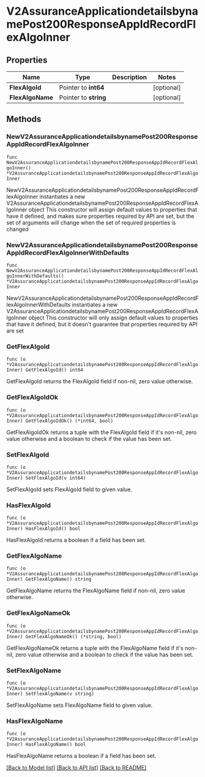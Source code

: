 # V2AssuranceApplicationdetailsbynamePost200ResponseAppIdRecordFlexAlgoInner

## Properties

Name | Type | Description | Notes
------------ | ------------- | ------------- | -------------
**FlexAlgoId** | Pointer to **int64** |  | [optional] 
**FlexAlgoName** | Pointer to **string** |  | [optional] 

## Methods

### NewV2AssuranceApplicationdetailsbynamePost200ResponseAppIdRecordFlexAlgoInner

`func NewV2AssuranceApplicationdetailsbynamePost200ResponseAppIdRecordFlexAlgoInner() *V2AssuranceApplicationdetailsbynamePost200ResponseAppIdRecordFlexAlgoInner`

NewV2AssuranceApplicationdetailsbynamePost200ResponseAppIdRecordFlexAlgoInner instantiates a new V2AssuranceApplicationdetailsbynamePost200ResponseAppIdRecordFlexAlgoInner object
This constructor will assign default values to properties that have it defined,
and makes sure properties required by API are set, but the set of arguments
will change when the set of required properties is changed

### NewV2AssuranceApplicationdetailsbynamePost200ResponseAppIdRecordFlexAlgoInnerWithDefaults

`func NewV2AssuranceApplicationdetailsbynamePost200ResponseAppIdRecordFlexAlgoInnerWithDefaults() *V2AssuranceApplicationdetailsbynamePost200ResponseAppIdRecordFlexAlgoInner`

NewV2AssuranceApplicationdetailsbynamePost200ResponseAppIdRecordFlexAlgoInnerWithDefaults instantiates a new V2AssuranceApplicationdetailsbynamePost200ResponseAppIdRecordFlexAlgoInner object
This constructor will only assign default values to properties that have it defined,
but it doesn't guarantee that properties required by API are set

### GetFlexAlgoId

`func (o *V2AssuranceApplicationdetailsbynamePost200ResponseAppIdRecordFlexAlgoInner) GetFlexAlgoId() int64`

GetFlexAlgoId returns the FlexAlgoId field if non-nil, zero value otherwise.

### GetFlexAlgoIdOk

`func (o *V2AssuranceApplicationdetailsbynamePost200ResponseAppIdRecordFlexAlgoInner) GetFlexAlgoIdOk() (*int64, bool)`

GetFlexAlgoIdOk returns a tuple with the FlexAlgoId field if it's non-nil, zero value otherwise
and a boolean to check if the value has been set.

### SetFlexAlgoId

`func (o *V2AssuranceApplicationdetailsbynamePost200ResponseAppIdRecordFlexAlgoInner) SetFlexAlgoId(v int64)`

SetFlexAlgoId sets FlexAlgoId field to given value.

### HasFlexAlgoId

`func (o *V2AssuranceApplicationdetailsbynamePost200ResponseAppIdRecordFlexAlgoInner) HasFlexAlgoId() bool`

HasFlexAlgoId returns a boolean if a field has been set.

### GetFlexAlgoName

`func (o *V2AssuranceApplicationdetailsbynamePost200ResponseAppIdRecordFlexAlgoInner) GetFlexAlgoName() string`

GetFlexAlgoName returns the FlexAlgoName field if non-nil, zero value otherwise.

### GetFlexAlgoNameOk

`func (o *V2AssuranceApplicationdetailsbynamePost200ResponseAppIdRecordFlexAlgoInner) GetFlexAlgoNameOk() (*string, bool)`

GetFlexAlgoNameOk returns a tuple with the FlexAlgoName field if it's non-nil, zero value otherwise
and a boolean to check if the value has been set.

### SetFlexAlgoName

`func (o *V2AssuranceApplicationdetailsbynamePost200ResponseAppIdRecordFlexAlgoInner) SetFlexAlgoName(v string)`

SetFlexAlgoName sets FlexAlgoName field to given value.

### HasFlexAlgoName

`func (o *V2AssuranceApplicationdetailsbynamePost200ResponseAppIdRecordFlexAlgoInner) HasFlexAlgoName() bool`

HasFlexAlgoName returns a boolean if a field has been set.


[[Back to Model list]](../README.md#documentation-for-models) [[Back to API list]](../README.md#documentation-for-api-endpoints) [[Back to README]](../README.md)


